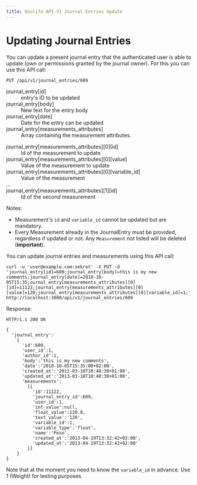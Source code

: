 ```yaml
---
title: Qoolife API V1 Journal Entries Update
---
```


# Updating Journal Entries

You can update a present journal entry that the authenticated user is able to update (own or permissions granted by the journal owner). For this you can use this API call:

    PUT /api/v1/journal_entries/609

<dl>
  <dt>journal_entry[id]</dt>
  <dd>entry's ID to be updated</dd>
  <dt>journal_entry[body]</dt>
  <dd>New text for the entry body</dd>
  <dt>journal_entry[date]</dt>
  <dd>Date for the entry can be updated</dd>
  <dt>journal_entry[measurements_attributes]</dt>
  <dd>Array containing the measurement attributes.</dd>
  <dl>
    <dt>journal_entry[measurements_attributes][0][id]</dt>
    <dd>Id of the measurement to update</dd>
    <dt>journal_entry[measurements_attributes][0][value]</dt>
    <dd>Value of the measurement to update</dd>
    <dt>journal_entry[measurements_attributes][0][variable_id]</dt>
    <dd>Value of the measurement</dd>
    ...
    <dt>journal_entry[measurements_attributes][1][id]</dt>
    <dd>Id of the second measurement</dd>
  </dl>
</dl>

Notes:

* Measurement's ``id`` and ``variable_id`` cannot be updated but are mandatory.
* Every Measurement already in the JournalEntry must be provided, regardless if updated or not. Any ``Measurement`` not listed will be deleted (**important**).

You can update journal entries and measurements using this API call:

    curl -u 'user@example.com:sekret' -X PUT -d 'journal_entry[id]=609;journal_entry[body]=this is my new comments;journal_entry[date]=2010-10-05T15:35;ournal_entry[measurements_attributes][0][id]=11122;journal_entry[measurements_attributes][0][value]=120;journal_entry[measurements_attributes][0][variable_id]=1;' http://localhost:3000/api/v1/journal_entries/609


Response:

    HTTP/1.1 200 OK

    {
      'journal_entry':
        {
          'id':609,
          'user_id':1,
          'author_id':1,
          'body':'this is my new comments',
          'date':'2010-10-05T15:35:00+02:00',
          'created_at':'2012-03-18T10:40:30+01:00',
          'updated_at':'2013-03-18T10:40:30+01:00',
          'measurements':
            [{
              'id':11122,
              'journal_entry_id':609,
              'user_id':1,
              'int_value':null,
              'float_value':120.0,
              'text_value':'120',
              'variable_id':1,
              'variable_type':'float',
              'name':'Peso',
              'created_at':'2013-04-19T13:32:42+02:00',
              'updated_at':'2013-04-19T13:32:42+02:00'
            }]
        }
    }

Note that at the moment you need to know the ``variable_id`` in advance. Use 1 (Weight) for testing purposes.
